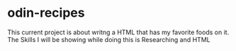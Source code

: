 # odin-recipes

This current project is about writng a HTML that has my favorite foods on it. 
The Skills I will be showing while doing this is Researching and HTML